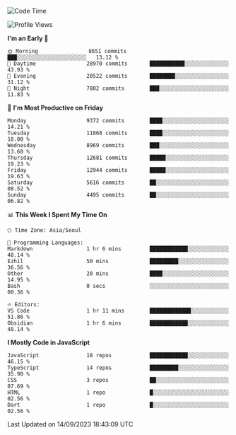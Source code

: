 <!--START_SECTION:waka-->
![Code Time](http://img.shields.io/badge/Code%20Time-5%2C328%20hrs%2042%20mins-blue)

![Profile Views](http://img.shields.io/badge/Profile%20Views-0-blue)

**I'm an Early 🐤** 

```text
🌞 Morning                8651 commits        ███░░░░░░░░░░░░░░░░░░░░░░   13.12 % 
🌆 Daytime                28970 commits       ███████████░░░░░░░░░░░░░░   43.93 % 
🌃 Evening                20522 commits       ████████░░░░░░░░░░░░░░░░░   31.12 % 
🌙 Night                  7802 commits        ███░░░░░░░░░░░░░░░░░░░░░░   11.83 % 
```
📅 **I'm Most Productive on Friday** 

```text
Monday                   9372 commits        ████░░░░░░░░░░░░░░░░░░░░░   14.21 % 
Tuesday                  11868 commits       ████░░░░░░░░░░░░░░░░░░░░░   18.00 % 
Wednesday                8969 commits        ███░░░░░░░░░░░░░░░░░░░░░░   13.60 % 
Thursday                 12681 commits       █████░░░░░░░░░░░░░░░░░░░░   19.23 % 
Friday                   12944 commits       █████░░░░░░░░░░░░░░░░░░░░   19.63 % 
Saturday                 5616 commits        ██░░░░░░░░░░░░░░░░░░░░░░░   08.52 % 
Sunday                   4495 commits        ██░░░░░░░░░░░░░░░░░░░░░░░   06.82 % 
```


📊 **This Week I Spent My Time On** 

```text
🕑︎ Time Zone: Asia/Seoul

💬 Programming Languages: 
Markdown                 1 hr 6 mins         ████████████░░░░░░░░░░░░░   48.14 % 
Ezhil                    50 mins             █████████░░░░░░░░░░░░░░░░   36.56 % 
Other                    20 mins             ████░░░░░░░░░░░░░░░░░░░░░   14.95 % 
Bash                     0 secs              ░░░░░░░░░░░░░░░░░░░░░░░░░   00.36 % 

🔥 Editors: 
VS Code                  1 hr 11 mins        █████████████░░░░░░░░░░░░   51.86 % 
Obsidian                 1 hr 6 mins         ████████████░░░░░░░░░░░░░   48.14 % 
```

**I Mostly Code in JavaScript** 

```text
JavaScript               18 repos            ████████████░░░░░░░░░░░░░   46.15 % 
TypeScript               14 repos            █████████░░░░░░░░░░░░░░░░   35.90 % 
CSS                      3 repos             ██░░░░░░░░░░░░░░░░░░░░░░░   07.69 % 
HTML                     1 repo              █░░░░░░░░░░░░░░░░░░░░░░░░   02.56 % 
Dart                     1 repo              █░░░░░░░░░░░░░░░░░░░░░░░░   02.56 % 
```




 Last Updated on 14/09/2023 18:43:09 UTC
<!--END_SECTION:waka-->

